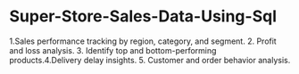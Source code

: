 # Super-Store-Sales-Data-Using-Sql
1.Sales performance tracking by region, category, and segment.  2. Profit and loss analysis.   3. Identify top and bottom-performing products.4.Delivery delay insights.  5. Customer and order behavior analysis.
